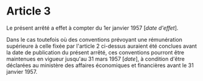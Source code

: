 # Article 3

Le présent arrêté a effet à compter du 1er janvier 1957 [*date d'effet*].

Dans le cas toutefois où des conventions prévoyant une rémunération supérieure à celle fixée par l'article 2 ci-dessus auraient été conclues avant la date de publication du présent arrêté, ces conventions pourront être maintenues en vigueur jusqu'au 31 mars 1957 [*date*], à condition d'être déclarées au ministère des affaires économiques et financières avant le 31 janvier 1957.
